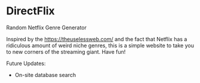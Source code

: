 # DirectFlix
Random Netflix Genre Generator

Inspired by the https://theuselessweb.com/ and the fact that Netflix has a ridiculous amount of weird niche genres, 
this is a simple website to take you to new corners of the streaming giant. Have fun!

Future Updates:
- On-site database search
